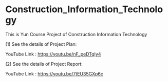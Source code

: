 # Construction_Information_Technology
This is Yun Course Project of Construction Information Technology 

(1) See the details of Project Plan:

YouTube Link : https://youtu.be/nF_peDTqIy4

(2) See the details of Project Report:

YouTube Link : https://youtu.be/7tEU35GXp6c



